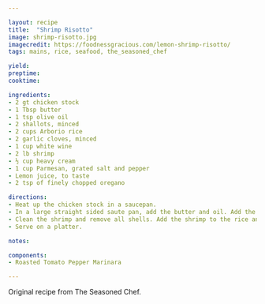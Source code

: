 ```yaml
---

layout: recipe
title:  "Shrimp Risotto"
image: shrimp-risotto.jpg
imagecredit: https://foodnessgracious.com/lemon-shrimp-risotto/
tags: mains, rice, seafood, the_seasoned_chef

yield: 
preptime: 
cooktime: 

ingredients:
- 2 gt chicken stock
- 1 Tbsp butter
- 1 tsp olive oil
- 2 shallots, minced
- 2 cups Arborio rice
- 2 garlic cloves, minced
- 1 cup white wine
- 2 lb shrimp
- ½ cup heavy cream
- 1 cup Parmesan, grated salt and pepper
- Lemon juice, to taste
- 2 tsp of finely chopped oregano

directions:
- Heat up the chicken stock in a saucepan.
- In a large straight sided saute pan, add the butter and oil. Add the minced shallots and sweat over low heat until translucent. Add the arborio rice and toast lightly in the fat. Deglaze with a cup of white wine. Bring up the heat and cook off the alcohol. Add garlic and two cups of hot chicken stock. Stir continuously and add more hot stock when the cooking liquid is absorbed. Cook until the rice is about 80% cooked through.
- Clean the shrimp and remove all shells. Add the shrimp to the rice and continue cooking until the rice is cooked. Add the cream. Add the parmesan cheese and stir in. Season with salt, pepper, lemon juice and oregano.
- Serve on a platter.

notes:

components:
- Roasted Tomato Pepper Marinara

---
```


Original recipe from The Seasoned Chef.